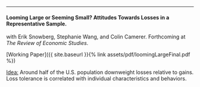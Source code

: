 ---

#### Looming Large or Seeming Small? Attitudes Towards Losses in a Representative Sample.
with Erik Snowberg, Stephanie Wang, and Colin Camerer.
Forthcoming at _The Review of Economic Studies_.

[Working Paper]({{ site.baseurl }}{% link assets/pdf/loomingLargeFinal.pdf %})

<ins> Idea:</ins> Around half of the U.S. population downweight losses relative to gains. Loss tolerance is correlated with individual characteristics and behaviors. 


